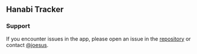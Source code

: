 ## Hanabi Tracker

### Support

If you encounter issues in the app, please open an issue in the [repository](https://github.com/dogpalace/HanabiTracker) or contact [@joesus](https://github.com/joesus).
